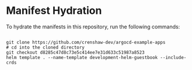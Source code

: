 
# Manifest Hydration

To hydrate the manifests in this repository, run the following commands:

```shell

git clone https://github.com/crenshaw-dev/argocd-example-apps
# cd into the cloned directory
git checkout d8285c47d8c73e5c414ee7e31d633c51987a8523
helm template . --name-template development-helm-guestbook --include-crds
```